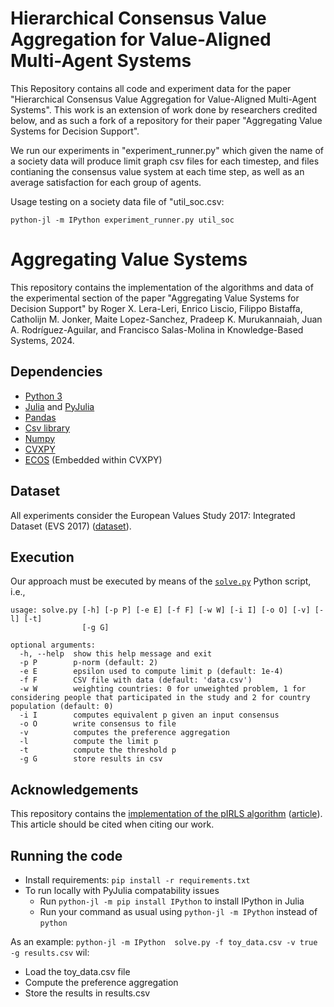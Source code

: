 Hierarchical Consensus Value Aggregation for Value-Aligned Multi-Agent Systems
===================
This Repository contains all code and experiment data for the paper "Hierarchical Consensus Value Aggregation for Value-Aligned Multi-Agent Systems". This work is an extension of work done by researchers credited below, and as such a fork of a repository for their paper "Aggregating Value Systems for Decision Support". 

We run our experiments in "experiment_runner.py" which given the name of a society data will produce limit graph csv files for each timestep, and files contianing the consensus value system at each time step, as well as an average satisfaction for each group of agents. 

Usage testing on a society data file of "util_soc.csv: 
```
python-jl -m IPython experiment_runner.py util_soc
```

Aggregating Value Systems
===================
This repository contains the implementation of the algorithms and data of the experimental section of the paper
"Aggregating Value Systems for Decision Support" by Roger X. Lera-Leri, Enrico Liscio, Filippo Bistaffa, Catholijn M. Jonker, Maite Lopez-Sanchez, Pradeep K. Murukannaiah, Juan A. Rodríguez-Aguilar, and Francisco Salas-Molina
in Knowledge-Based Systems, 2024.

Dependencies
----------
 - [Python 3](https://www.python.org/downloads/)
 - [Julia](https://julialang.org/downloads/) and [PyJulia](https://pyjulia.readthedocs.io/en/latest/installation.html)
 - [Pandas](https://pandas.pydata.org/)
 - [Csv library](https://docs.python.org/3/library/csv.html)
 - [Numpy](https://numpy.org/)
 - [CVXPY](https://www.cvxpy.org/)
 - [ECOS](https://web.stanford.edu/~boyd/papers/ecos.html) (Embedded within CVXPY)

Dataset
----------
All experiments consider the European Values Study 2017: Integrated Dataset (EVS 2017) ([dataset](https://search.gesis.org/research_data/ZA7500?doi=10.4232/1.13560)).

Execution
----------
Our approach must be executed by means of the [`solve.py`](solve.py) Python script, i.e.,
```
usage: solve.py [-h] [-p P] [-e E] [-f F] [-w W] [-i I] [-o O] [-v] [-l] [-t]
                [-g G]

optional arguments:
  -h, --help  show this help message and exit
  -p P        p-norm (default: 2)
  -e E        epsilon used to compute limit p (default: 1e-4)
  -f F        CSV file with data (default: 'data.csv')
  -w W        weighting countries: 0 for unweighted problem, 1 for considering people that participated in the study and 2 for country population (default: 0)
  -i I        computes equivalent p given an input consensus
  -o O        write consensus to file
  -v          computes the preference aggregation
  -l          compute the limit p
  -t          compute the threshold p
  -g G        store results in csv
```


Acknowledgements
----------
This repository contains the [implementation of the pIRLS algorithm](https://github.com/fast-algos/pIRLS) ([article](https://papers.nips.cc/paper/2019/hash/46c7cb50b373877fb2f8d5c4517bb969-Abstract.html)). This article should be cited when citing our work.

Running the code
----------
- Install requirements: `pip install -r requirements.txt`
- To run locally with PyJulia compatability issues
  - Run `python-jl -m pip install IPython` to install IPython in Julia
  - Run your command as usual using `python-jl -m IPython` instead of `python`

As an example: `python-jl -m IPython  solve.py -f toy_data.csv -v true -g results.csv` wil:
- Load the toy_data.csv file
- Compute the preference aggregation
- Store the results in results.csv
